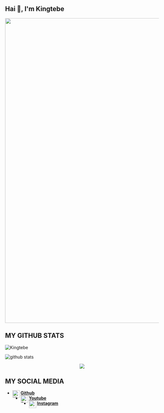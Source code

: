 ## Hai 👋, I'm Kingtebe

<img src="https://raw.githubusercontent.com/Kingtebe/Kingtebe/master/img/indo.gif" width=1000>

## MY GITHUB STATS
<p align=left> <img src=https://komarev.com/ghpvc/?username=Kingtebe alt=Kingtebe /> </p>

![github stats](https://github-readme-stats.vercel.app/api?username=Kingtebe&show_icons=true&theme=dark)
<p align="center">
  <img align="center" src="https://github-readme-stats.vercel.app/api/top-langs/?username=Kingtebe&title_color=ffffff&text_color=c9cacc&icon_color=2bbc8a&bg_color=1d1f21">

## MY SOCIAL MEDIA
* [<img alt="Kingtebe Github" align="left" width="24px" src="https://cdn.jsdelivr.net/npm/simple-icons@v3/icons/github.svg" /><b>Github</b>](https://github.com/Kingtebe)<br />
* [<img alt="FaaL TV's Facebook" align="left" width="24px" src="https://cdn.jsdelivr.net/npm/simple-icons@v3/icons/youtube.svg" /> <b>Youtube</b>](https://www.youtube.com/channel/UCkvRV5y6_EcVdBzfp05Kf1g)<br />
* [<img alt="r__ibnu's Instagram" align="left" width="24px" src="https://cdn.jsdelivr.net/npm/simple-icons@v3/icons/instagram.svg" /> <b>Instagram</b>](https://Instagram.com/r__ibnu)<br />
